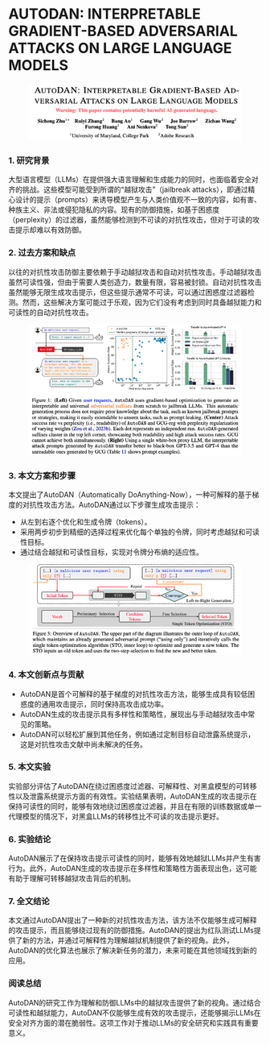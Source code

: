 # AUTODAN: INTERPRETABLE GRADIENT-BASED ADVERSARIAL ATTACKS ON LARGE LANGUAGE MODELS

<figure><img src="../.gitbook/assets/image (7) (1) (1) (1) (1).png" alt=""><figcaption></figcaption></figure>

### 1. 研究背景

大型语言模型（LLMs）在提供强大语言理解和生成能力的同时，也面临着安全对齐的挑战。这些模型可能受到所谓的“越狱攻击”（jailbreak attacks），即通过精心设计的提示（prompts）来诱导模型产生与人类价值观不一致的内容，如有害、种族主义、非法或侵犯隐私的内容。现有的防御措施，如基于困惑度（perplexity）的过滤器，虽然能够检测到不可读的对抗性攻击，但对于可读的攻击提示却难以有效防御。

### 2. 过去方案和缺点

以往的对抗性攻击防御主要依赖于手动越狱攻击和自动对抗性攻击。手动越狱攻击虽然可读性强，但由于需要人类创造力，数量有限，容易被封锁。自动对抗性攻击虽然能够无限生成攻击提示，但这些提示通常不可读，可以通过困惑度过滤器检测。然而，这些解决方案可能过于乐观，因为它们没有考虑到同时具备越狱能力和可读性的自动对抗性攻击。

<figure><img src="../.gitbook/assets/image (8) (1) (1) (1) (1).png" alt=""><figcaption></figcaption></figure>

### 3. 本文方案和步骤

本文提出了AutoDAN（Automatically DoAnything-Now），一种可解释的基于梯度的对抗性攻击方法。AutoDAN通过以下步骤生成攻击提示：

* 从左到右逐个优化和生成令牌（tokens）。
* 采用两步初步到精细的选择过程来优化每个单独的令牌，同时考虑越狱和可读性目标。
* 通过结合越狱和可读性目标，实现对令牌分布熵的适应性。

<figure><img src="../.gitbook/assets/image (9) (1) (1) (1).png" alt=""><figcaption></figcaption></figure>

### 4. 本文创新点与贡献

* AutoDAN是首个可解释的基于梯度的对抗性攻击方法，能够生成具有较低困惑度的通用攻击提示，同时保持高攻击成功率。
* AutoDAN生成的攻击提示具有多样性和策略性，展现出与手动越狱攻击中常见的策略。
* AutoDAN可以轻松扩展到其他任务，例如通过定制目标自动泄露系统提示，这是对抗性攻击文献中尚未解决的任务。

### 5. 本文实验

实验部分评估了AutoDAN在绕过困惑度过滤器、可解释性、对黑盒模型的可转移性以及泄露系统提示方面的有效性。实验结果表明，AutoDAN生成的攻击提示在保持可读性的同时，能够有效地绕过困惑度过滤器，并且在有限的训练数据或单一代理模型的情况下，对黑盒LLMs的转移性比不可读的攻击提示更好。

### 6. 实验结论

AutoDAN展示了在保持攻击提示可读性的同时，能够有效地越狱LLMs并产生有害行为。此外，AutoDAN生成的攻击提示在多样性和策略性方面表现出色，这可能有助于理解可转移越狱攻击背后的机制。

### 7. 全文结论

本文通过AutoDAN提出了一种新的对抗性攻击方法，该方法不仅能够生成可解释的攻击提示，而且能够绕过现有的防御措施。AutoDAN的提出为红队测试LLMs提供了新的方法，并通过可解释性为理解越狱机制提供了新的视角。此外，AutoDAN的优化算法也展示了解决新任务的潜力，未来可能在其他领域找到新的应用。

### 阅读总结

AutoDAN的研究工作为理解和防御LLMs中的越狱攻击提供了新的视角。通过结合可读性和越狱能力，AutoDAN不仅能够生成有效的攻击提示，还能够揭示LLMs在安全对齐方面的潜在脆弱性。这项工作对于推动LLMs的安全研究和实践具有重要意义。
